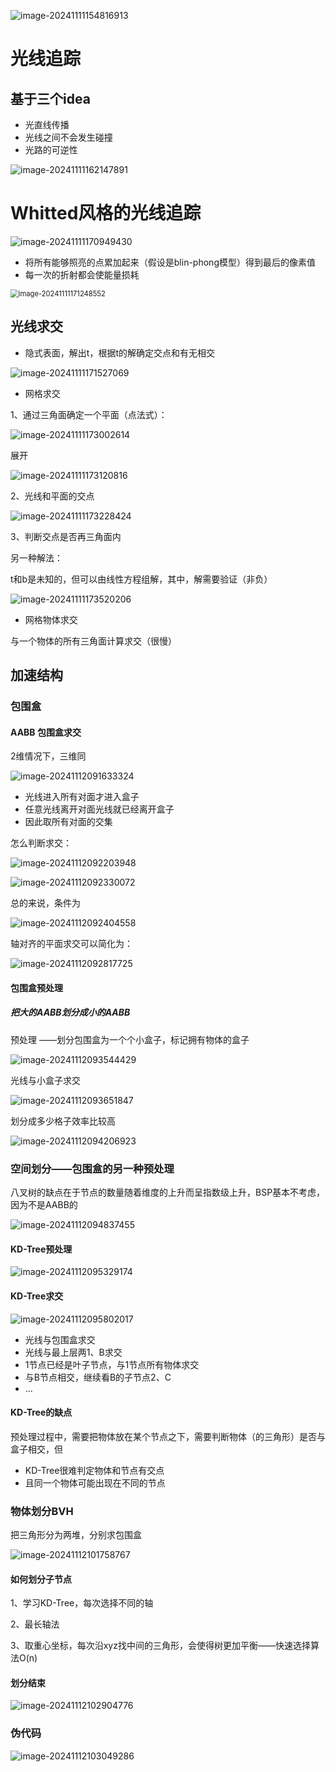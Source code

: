 ![image-20241111154816913](images/image-20241111154816913.png)

# 光线追踪

## 基于三个idea

- 光直线传播
- 光线之间不会发生碰撞
- 光路的可逆性

![image-20241111162147891](images/image-20241111162147891.png)

# Whitted风格的光线追踪

![image-20241111170949430](images/image-20241111170949430.png)

-  将所有能够照亮的点累加起来（假设是blin-phong模型）得到最后的像素值
- 每一次的折射都会使能量损耗 

<img src="images/image-20241111171248552.png" alt="image-20241111171248552" style="zoom:80%;" />

##  光线求交 

- 隐式表面，解出t，根据t的解确定交点和有无相交

![image-20241111171527069](images/image-20241111171527069.png)

- 网格求交

1、通过三角面确定一个平面（点法式）：

![image-20241111173002614](images/image-20241111173002614.png)

展开

![image-20241111173120816](images/image-20241111173120816.png)

2、光线和平面的交点

![image-20241111173228424](images/image-20241111173228424.png)

3、判断交点是否再三角面内

另一种解法：

t和b是未知的，但可以由线性方程组解，其中，解需要验证（非负）

![image-20241111173520206](images/image-20241111173520206.png)

- 网格物体求交

与一个物体的所有三角面计算求交（很慢）

## 加速结构

### 包围盒

#### AABB 包围盒求交

2维情况下，三维同

![image-20241112091633324](images/image-20241112091633324.png)

- 光线进入所有对面才进入盒子
- 任意光线离开对面光线就已经离开盒子  
- 因此取所有对面的交集

怎么判断求交：

![image-20241112092203948](images/image-20241112092203948.png)

![image-20241112092330072](images/image-20241112092330072.png)

总的来说，条件为  

![image-20241112092404558](images/image-20241112092404558.png)

轴对齐的平面求交可以简化为：

![image-20241112092817725](images/image-20241112092817725.png)

#### 包围盒预处理

##### 把大的AABB划分成小的AABB

预处理 ——划分包围盒为一个个小盒子，标记拥有物体的盒子

![image-20241112093544429](images/image-20241112093544429.png)

光线与小盒子求交

![image-20241112093651847](images/image-20241112093651847.png)

划分成多少格子效率比较高

![image-20241112094206923](images/image-20241112094206923.png)

### 空间划分——包围盒的另一种预处理

八叉树的缺点在于节点的数量随着维度的上升而呈指数级上升，BSP基本不考虑，因为不是AABB的

![image-20241112094837455](images/image-20241112094837455.png)

#### KD-Tree预处理

![image-20241112095329174](images/image-20241112095329174.png)

#### KD-Tree求交

![image-20241112095802017](images/image-20241112095802017.png)

- 光线与包围盒求交
- 光线与最上层两1、B求交
- 1节点已经是叶子节点，与1节点所有物体求交
- 与B节点相交，继续看B的子节点2、C
- ...

#### KD-Tree的缺点

预处理过程中，需要把物体放在某个节点之下，需要判断物体（的三角形）是否与盒子相交，但

- KD-Tree很难判定物体和节点有交点 
- 且同一个物体可能出现在不同的节点

### 物体划分BVH

把三角形分为两堆，分别求包围盒

![image-20241112101758767](images/image-20241112101758767.png)

#### 如何划分子节点

1、学习KD-Tree，每次选择不同的轴

2、最长轴法

3、取重心坐标，每次沿xyz找中间的三角形，会使得树更加平衡——快速选择算法O(n)

#### 划分结束

![image-20241112102904776](images/image-20241112102904776.png)

### 伪代码

![image-20241112103049286](images/image-20241112103049286.png)